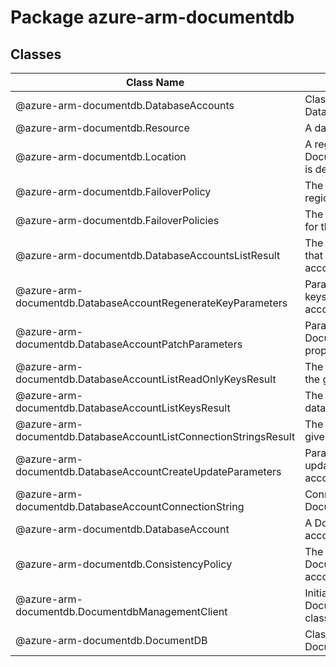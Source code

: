 # Package azure-arm-documentdb
## Classes
| Class Name | Description |
|---|---|
| @azure-arm-documentdb.DatabaseAccounts |Class representing a DatabaseAccounts.|
| @azure-arm-documentdb.Resource |A database account resource.|
| @azure-arm-documentdb.Location |A region in which the Azure DocumentDB database account is deployed.|
| @azure-arm-documentdb.FailoverPolicy |The failover policy for a given region of a database account.|
| @azure-arm-documentdb.FailoverPolicies |The list of new failover policies for the failover priority change.|
| @azure-arm-documentdb.DatabaseAccountsListResult |The List operation response, that contains the database accounts and their properties.|
| @azure-arm-documentdb.DatabaseAccountRegenerateKeyParameters |Parameters to regenerate the keys within the database account.|
| @azure-arm-documentdb.DatabaseAccountPatchParameters |Parameters for patching Azure DocumentDB database account properties.|
| @azure-arm-documentdb.DatabaseAccountListReadOnlyKeysResult |The read-only access keys for the given database account.|
| @azure-arm-documentdb.DatabaseAccountListKeysResult |The access keys for the given database account.|
| @azure-arm-documentdb.DatabaseAccountListConnectionStringsResult |The connection strings for the given database account.|
| @azure-arm-documentdb.DatabaseAccountCreateUpdateParameters |Parameters to create and update DocumentDB database accounts.|
| @azure-arm-documentdb.DatabaseAccountConnectionString |Connection string for the DocumentDB account|
| @azure-arm-documentdb.DatabaseAccount |A DocumentDB database account.|
| @azure-arm-documentdb.ConsistencyPolicy |The consistency policy for the DocumentDB database account.|
| @azure-arm-documentdb.DocumentdbManagementClient |Initializes a new instance of the DocumentdbManagementClient class.|
| @azure-arm-documentdb.DocumentDB |Class representing a DocumentDB.|
